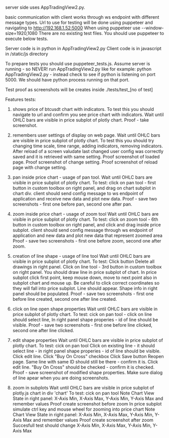 server side uses AppTradingView2.py.

basic communication with client works through ws endpoint with different message types.
Url to use for testing will be done using puppeteer and navigating to http://192.168.1.52:5000
When using puppeteer use --window-size=1920,1080
There are no existing test files. You should use puppeteer to execute below tests.

Server code is in python in AppTradingView2.py
Client code is in javascript in /static/js directory

To prepare tests you should use puppeteer_tests.js.
Assume server is running - so NEVER! run AppTradingView2.py like for example: python AppTradingView2.py - instead check to see if python is listening on port 5000. We should have python process running on that port.



Test proof as screenshots will be creates inside ./tests/test_[no of test]

Features tests:
1) shows price of btcusdt chart with indicators.
To test this you should navigate to url and confirm you see price chart with indicators.
Wait until OHLC bars are visible in price subplot of plotly chart. 
Proof - take screenshot.

2) remembers user settings of display on web page. 
Wait until OHLC bars are visible in price subplot of plotly chart. 
To test this you should try changing time scale, time range, adding indicators, removing indicators. After reload of a screen valudate last changed user config was correctly saved and it is retrieved with same setting.
Proof screenshot of loaded page.
Proof screenshot of change setting.
Proof screenshot of reload page with change setting.

3) pan inside price chart - usage of pan tool.
Wait until OHLC bars are visible in price subplot of plotly chart. 
To test: click on pan tool - first button in custom toolbox on right panel, and drag on chart subplot in chart div. client should send config message to ws endpoint of application and receive new data and plot new data.
Proof - save two screenshots - first one before pan, second one after pan.

4) zoom inside price chart - usage of zoom tool
Wait until OHLC bars are visible in price subplot of plotly chart. 
To test: click on zoom tool - 6th button in custom toolbox on right panel, and click and drag inside price subplot. client should send config message through ws endpoint of application and new data and plot new data that represent zoomed area
Proof - save two screenshots - first one before zoom, second one after zoom.

5) creation of line shape - usage of line tool
Wait until OHLC bars are visible in price subplot of plotly chart. 
To test: 
Click button Delete all drawings in right panel.
Click on line tool - 3rd button in custom toolbox on right panel.
You should draw line in price subplot of chart. In price subplot click first point, keep mouse down, move to next point also in subplot chart and mouse up.
Be careful to click correct coordinates so they will fall into price subplot.
Line should appear. Shape info in right panel should be populated.
Proof - save two screenshots - first one before line created, second one after line created.

6) click on line open shape properties
Wait until OHLC bars are visible in price subplot of plotly chart. 
To test: cick on pan tool - click on line should select line, In right panel shape properies - id of line should be visible.
Proof - save two screenshots - first one before line clicked, second one after line clicked.

7) edit shape properties
Wait until OHLC bars are visible in price subplot of plotly chart. 
To test: cick on pan tool
Click on existing line - it should select line - in right panel shape properies - id of line should be visible.
Click edit line.
Click "Buy On Cross" checkbox
Click Save button
Reopen page.
Same line with same ID should still be there - confirm it is.
Click edit line.
"Buy On Cross" should be checked - confirm it is checked.
Proof - save screenshot of modified shape properties. Make sure dialog of line apear when you are doing screenshots.

8) zoom in subplots
Wait until OHLC bars are visible in price subplot of plotly.js chart in div 'chart'
To test: cick on pan tool
Note Chart View State in right panel: X-Axis Min, X-Axis Max, Y-Axis Min, Y-Axis Max and remember values
Proof create screenshot before zoom
In price subplot simulate ctrl key and mouse wheel for zooming into price chart
Note Chart View State in right panel: X-Axis Min, X-Axis Max, Y-Axis Min, Y-Axis Max and remember values
Proof create screenshot after zoom
Succesfull test should change X-Axis Min, X-Axis Max, Y-Axis Min, Y-Axis Max